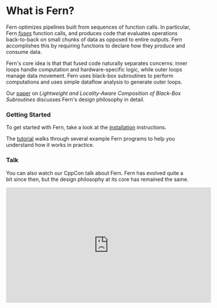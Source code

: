 

# What is Fern?

Fern optimizes pipelines built from sequences of function calls. In particular,
Fern [*fuses*](fusion.md) function calls, and produces code that evaluates
operations back-to-back on small chunks of data as opposed to entire outputs.
Fern accomplishes this by requiring functions to declare how they produce and
consume data. 

Fern's core idea is that that fused code naturally separates concerns: inner
loops handle computation and hardware-specific logic, while outer loops manage
data movement. Fern uses black-box subroutines to perform computations and uses
simple dataflow analysis to generate outer loops.

Our [paper](https://dl.acm.org/doi/10.1145/3729292) on *Lightweight and
Locality-Aware Composition of Black-Box Subroutines* discusses Fern's design
philosophy in detail.

### Getting Started 

To get started with Fern, take a look at the [installation](install.md)
instructions.

The [tutorial](tutorial/overview.md) walks through several example Fern programs
to help you understand how it works in practice.

### Talk

You can also watch our CppCon talk about Fern. Fern has evolved quite
a bit since then, but the design philosophy at its core has remained
the same.

<div style="text-align: center;">
    <iframe width="560" height="315" src="https://www.youtube.com/embed/pEcOZDRXhNM?si=8q2EeHAD2LNppECr" title="YouTube video player" frameborder="0" allow="accelerometer; autoplay; clipboard-write; encrypted-media; gyroscope; picture-in-picture; web-share" referrerpolicy="strict-origin-when-cross-origin" allowfullscreen></iframe>
</div>



